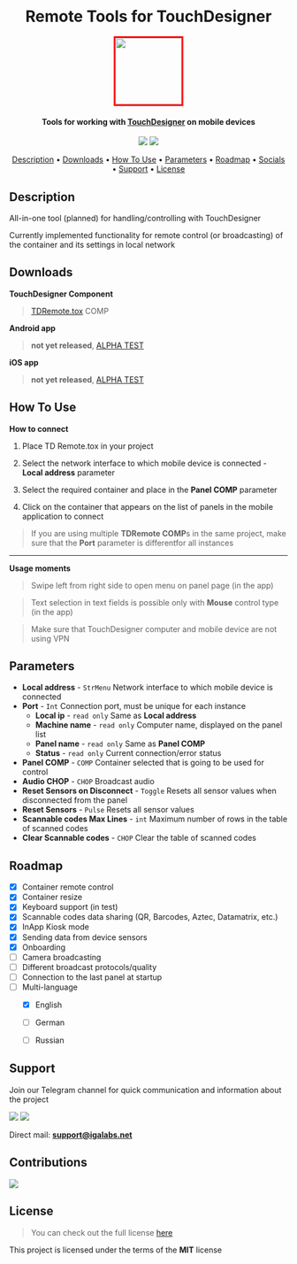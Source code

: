 
<h1 align="center">
  <br>Remote Tools for TouchDesigner<br>
</h1>

<div id="header" align="center"><kbd>
  <img src="https://igalabs.net/assets/assets/images/tdremotetools/appicon.png" height="auto" width="120" style="border: 3px solid red"/></kbd>
</div>

<h4 align="center">Tools for working with <a href="https://derivative.ca/" target="_blank">TouchDesigner</a> on mobile devices</h4>

<p align="center">
  <a href="https://github.com/iga-labs/TD-Remote-Tools/releases"><img src="https://img.shields.io/github/v/release/iga-labs/TD-Remote-Tools"></a>
  <a href="https://github.com/iga-labs/TD-Remote-Tools/issues"><img src="https://img.shields.io/github/issues/iga-labs/TD-Remote-Tools"></a>  
</p>

<p align="center">
  <a href="#description">Description</a> •
  <a href="#downloads">Downloads</a> •
  <a href="#how-to-use">How To Use</a> •
  <a href="#parameters">Parameters</a> •
  <a href="#roadmap">Roadmap</a> •
  <a href="#support">Socials</a> •
  <a href="#contributions">Support</a> •
  <a href="#license">License</a>
</p>


## Description

All-in-one tool (planned) for handling/controlling with TouchDesigner

Currently implemented functionality for remote control (or broadcasting) of the container and its settings in local network 

## Downloads

**TouchDesigner Component**
>[TDRemote.tox](https://github.com/iga-labs/TD-Remote-Tools/releases/latest/download/TDRemote.tox) COMP


**Android app** 
<!-- > **not yet released**, write directly to [me](https://t.me/confirmedancient) -->

> **not yet released**, [ALPHA TEST](https://play.google.com/store/apps/details?id=com.igalabs.tdremotetools)

<!-- <a href="https://play.google.com/store/apps/details?id=com.zhiga_stud.td_remote"><img src="https://img.shields.io/badge/Google_Play-414141?style=for-the-badge&logo=google-play&logoColor=white"></a> -->

 **iOS app**
<!-- > **not yet released**, write directly to [me](https://t.me/confirmedancient) -->

> **not yet released**, [ALPHA TEST](https://testflight.apple.com/join/BpYeSkk8)

<!-- <a href="https://apps.apple.com/app/id6670328640"><img src="https://img.shields.io/badge/App_Store-0D96F6?style=for-the-badge&logo=app-store&logoColor=white"></a> -->

## How To Use

**How to connect**

1. Place TD Remote.tox in your project

2. Select the network interface to which mobile device is connected - **Local address** parameter

3. Select the required container and place in the **Panel COMP** parameter

4. Click on the container that appears on the list of panels in the mobile application to connect

> If you are using multiple **TDRemote COMP**s in the same project, make sure that the **Port** parameter is differentfor all instances

---

**Usage moments**

> Swipe left from right side to open menu on panel page (in the app)

> Text selection in text fields is possible only with **Mouse** control type (in the app)

> Make sure that TouchDesigner computer and mobile device are not using VPN 



## Parameters

* **Local address** - `StrMenu` Network interface to which mobile device is connected
* **Port** - `Int` Connection port, must be unique for each instance 
  - **Local ip** - `read only` Same as **Local address**
  - **Machine name** - `read only` Сomputer name, displayed on the panel list
  - **Panel name** - `read only` Same as **Panel COMP**
  - **Status** - `read only` Current connection/error status
* **Panel COMP** - `COMP` Container selected that is going to be used for control
* **Audio CHOP** - `CHOP` Broadcast audio
* **Reset Sensors on Disconnect** - `Toggle` Resets all sensor values when disconnected from the panel
* **Reset Sensors** - `Pulse` Resets all sensor values
* **Scannable codes Max Lines** - `int` Maximum number of rows in the table of scanned codes
* **Clear Scannable codes** - `CHOP` Clear the table of scanned codes


## Roadmap

- [x] Container remote control
- [x] Container resize
- [x] Keyboard support (in test)
- [x] Scannable codes data sharing (QR, Barcodes, Aztec, Datamatrix, etc.)
- [x] InApp Kiosk mode
- [x] Sending data from device sensors
- [x] Onboarding
- [ ] Camera broadcasting
- [ ] Different broadcast protocols/quality
- [ ] Connection to the last panel at startup
- [ ] Multi-language
    - [x] English
    - [ ] German
    - [ ] Russian


## Support

Join our Telegram channel for quick communication and information about the project

<a href="https://t.me/+dqmj1kbrBnU3ZGFi"><img src="https://img.shields.io/badge/Telegram-2CA5E0?style=for-the-badge&logo=telegram&logoColor=white"></a>
<a href="https://www.youtube.com/@iga_labs"><img src="https://img.shields.io/badge/YouTube-FF0000?style=for-the-badge&logo=youtube&logoColor=white"></a>

Direct mail: **support@igalabs.net**


## Сontributions

<!-- <a href=""><img src="https://img.shields.io/badge/PayPal-00457C?style=for-the-badge&logo=paypal&logoColor=white"></a> -->
<a href="https://www.patreon.com/iga_labs"><img src="https://img.shields.io/badge/Patreon-F96854?style=for-the-badge&logo=patreon&logoColor=white"></a>


## License
>You can check out the full license [here](https://github.com/iga-labs/TD-Remote-Tools/blob/main/LICENSE)

This project is licensed under the terms of the **MIT** license
